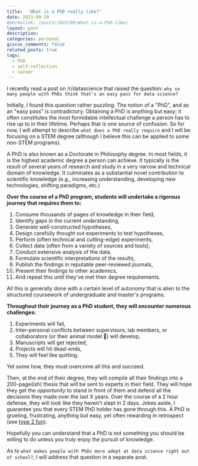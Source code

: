```yaml
---
title:  'What is a PhD really like?'
date: 2023-09-20
#permalink: /posts/2023/09/What-is-a-PhD-like/
layout: post
description:
categories: personal
giscus_comments: false
related_posts: true
tags:
  - PhD
  - self-reflection
  - career
---
```

I recently read a post on /r/datascience that raised the question: `why so many people with PhDs think that's an easy pass for data science?`

Initially, I found this question rather puzzling. The notion of a "PhD", and as an "easy pass" is contradictory. Obtaining a PhD is anything but easy; it  often constitutes the most formidable intellectual challenge a person has to rise up to in their lifetime. Perhaps that is one source of confusion. So for now, I will attempt to describe `what does a PhD really require` and I will be focusing on a STEM degree (although I believe this can be applied to some non-STEM programs).

A PhD is also known as a Doctorate in Philosophy degree. In most fields, it is the highest academic degree a person can achieve. It typically is the result of several years of research and study in a very narrow and technical domain of knowledge. It culminates as a substantial novel contribution to scientific knowledge (e.g., increasing understanding, developing new technologies, shifting paradigms, etc.)

**Over the course of a PhD program, students will undertake a rigorous journey that requires them to:**
1. Consume thousands of pages of knowledge in their field,
2. Identify gaps in the current understanding,
3. Generate well-constructed hypotheses,
4. Design carefully thought out experiments to test hypotheses,
5. Perform (often technical and cutting-edge) experiments,
6. Collect data (often from a variety of sources and tools),
7. Conduct extensive analysis of the data,
8. Formulate scientific interpretations of the results, 
9. Publish the findings in reputable peer-reviewed journals, 
10. Present their findings to other academics,
10. And repeat this until they've met their degree requirements. 

All this is generally done with a certain level of autonomy that is alien to the structured coursework of undergraduate and master's programs. 

**Throughout their journey as a PhD student, they will encounter numerous challenges:**
1. Experiments will fail, 
2. Inter-personal conflicts between supervisors, lab members, or collaborators (or their animal model 🤣) will develop, 
3. Manuscripts will get rejected,
4. Projects will hit dead-ends, 
5. They will feel like quitting.

Yet some how, they must overcome all this and succeed. 

Then, at the end of their degree, they will compile all their findings into a 200-page(ish) thesis that will be sent to experts in their field. They will hope they get the *opportunity* to stand in front of them and defend all the decisions they made over the last X years. Over the course of a 2 hour defense, they will look like they haven't slept in 2 days. Jokes aside, I guarantee you that every STEM PhD holder has gone through this. A PhD is grueling, frustrating, anything but easy, yet often rewarding in retrospect (see [type 2 fun](https://www.rei.com/blog/climb/fun-scale)).

Hopefully you can understand that a PhD is not something you should be willing to do unless you truly enjoy the pursuit of knowledge. 

As to `what makes people with PhDs more adept at data science right out of school?`, I will address that question in a separate post.

